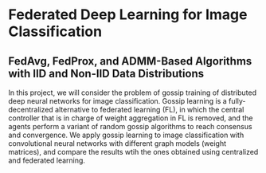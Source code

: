 # Federated Deep Learning for Image Classification


## FedAvg, FedProx, and ADMM-Based Algorithms with IID and Non-IID Data Distributions


In this project, we will consider the problem of gossip training of distributed deep neural networks for image classification. Gossip learning is a fully-decentralized alternative to federated learning (FL), in which the central controller that is in charge of weight aggregation in FL is removed, and the agents perform a variant of random gossip algorithms to reach consensus and convergence. We apply gossip learning to image classification with convolutional neural networks with different graph models (weight matrices), and compare the results wtih the ones obtained using centralized and federated learning.
